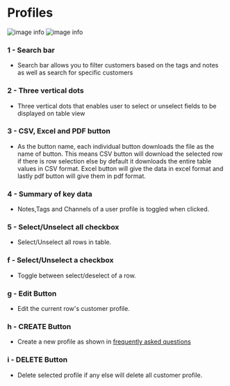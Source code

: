 # Profiles
![image info](../../static/img/profiles_img/design7.jpg)
![image info](../../static/img/profiles_img/profiles21.jpg)

### 1 - Search bar

+ Search bar allows you to filter customers based on the tags and notes as well as search for specific customers

### 2 - Three vertical dots

+ Three vertical dots that enables user to select or unselect fields to be displayed on table view

### 3 - CSV, Excel and PDF button

+ As the button name, each individual button downloads the file as the name of button. This means CSV button will download the selected row if there is row selection else by default it downloads the entire table values in CSV format. Excel button will give the data in excel format and lastly pdf button will give them in pdf format.

### 4 - Summary of key data

+ Notes,Tags and Channels of a user profile is toggled when clicked.

### 5 - Select/Unselect all checkbox

+ Select/Unselect all rows in table.

### f - Select/Unselect a checkbox

+ Toggle between select/deselect of a row.

### g - Edit Button

+ Edit the current row's customer profile.

### h - CREATE Button

+ Create a new profile as shown in [frequently asked questions](/faqs/Profile/q7)

### i - DELETE Button

+ Delete selected profile if any else will delete all customer profile.
